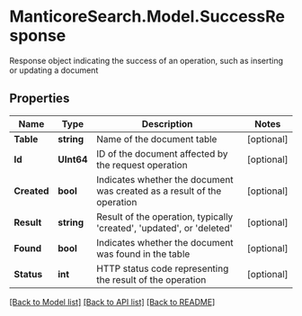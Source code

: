 # ManticoreSearch.Model.SuccessResponse
Response object indicating the success of an operation, such as inserting or updating a document

## Properties

Name | Type | Description | Notes
------------ | ------------- | ------------- | -------------
**Table** | **string** | Name of the document table | [optional] 
**Id** | **UInt64** | ID of the document affected by the request operation | [optional]
**Created** | **bool** | Indicates whether the document was created as a result of the operation | [optional] 
**Result** | **string** | Result of the operation, typically &#39;created&#39;, &#39;updated&#39;, or &#39;deleted&#39; | [optional] 
**Found** | **bool** | Indicates whether the document was found in the table | [optional] 
**Status** | **int** | HTTP status code representing the result of the operation | [optional] 

[[Back to Model list]](../README.md#documentation-for-models) [[Back to API list]](../README.md#documentation-for-api-endpoints) [[Back to README]](../README.md)

